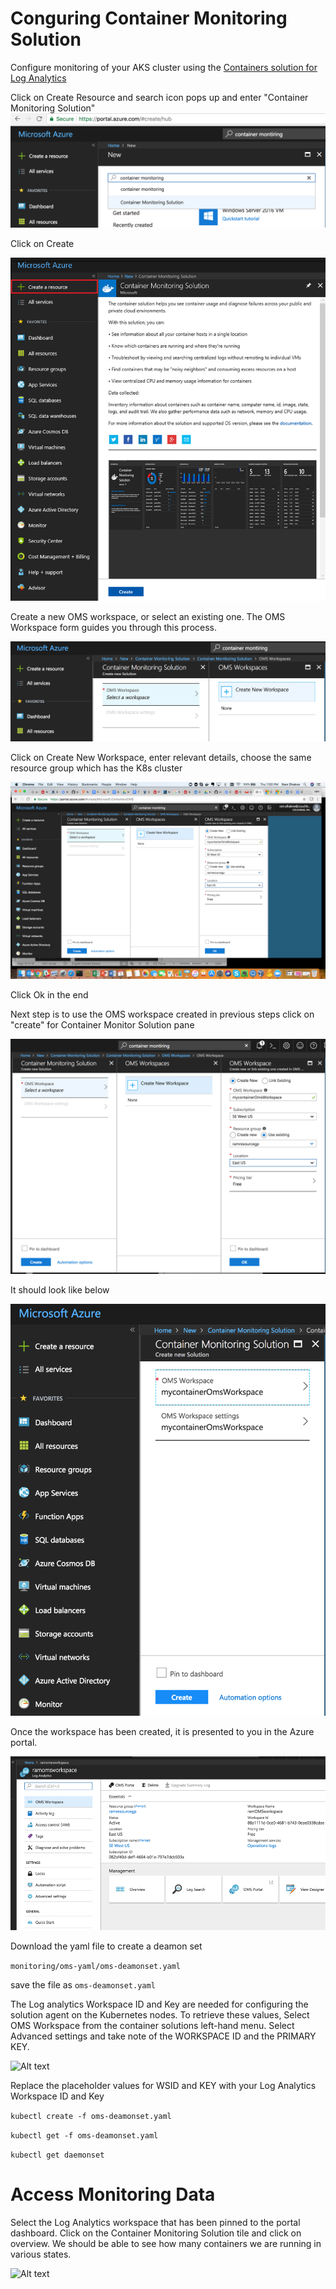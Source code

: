 # Conguring Container Monitoring Solution

Configure monitoring of your AKS cluster using the [Containers solution for Log Analytics](https://docs.microsoft.com/en-us/azure/log-analytics/log-analytics-containers)

Click on Create Resource and search icon pops up and enter "Container Monitoring Solution"
![Alt text](/monitoring/images/pic1.png?raw=true "Container Monitoring Solution")

Click on Create

![Alt text](/monitoring/images/CMS-1.png?raw=true "Container Monitoring Solution")

Create a new OMS workspace, or select an existing one. The OMS Workspace form guides you through this process.

![Alt text](/monitoring/images/pic3.png?raw=true "Container Monitoring Solution")

Click on Create New Workspace, enter relevant details, choose the same resource group which has the K8s cluster

![Alt text](/monitoring/images/pic4.png?raw=true "Container Monitoring Solution")

Click Ok in the end

Next step is to use the OMS workspace created in previous steps click on "create" for Container Monitor Solution pane

![Alt text](/monitoring/images/pic5.png?raw=true "Container Monitoring Solution")

It should look like below

![Alt text](/monitoring/images/pic6.png?raw=true "Container Monitoring Solution")

Once the workspace has been created, it is presented to you in the Azure portal.

![Alt text](/monitoring/images/CMS-2.png?raw=true "OMS Workspace")

Download the yaml file to create a deamon set

```monitoring/oms-yaml/oms-deamonset.yaml```

save the file as ```oms-deamonset.yaml```

The Log analytics Workspace ID and Key are needed for configuring the solution agent on the Kubernetes nodes.
To retrieve these values, Select OMS Workspace from the container solutions left-hand menu. 
Select Advanced settings and take note of the WORKSPACE ID and the PRIMARY KEY.

![Alt text](/monitoring/images/CMS-3.png?raw=true "OMS Primary Key")

Replace the placeholder values for WSID and KEY with your Log Analytics Workspace ID and Key

```kubectl create -f oms-deamonset.yaml```

```kubectl get -f oms-deamonset.yaml```

```kubectl get daemonset```

# Access Monitoring Data
Select the Log Analytics workspace that has been pinned to the portal dashboard. Click on the Container Monitoring Solution tile and click on overview. 
We should be able to see how many containers we are running in various states.

![Alt text](/monitoring/images/CMS-4.png?raw=true "Containers Dashboard")





